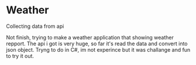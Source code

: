 # Weather
Collecting data from api

Not finish, trying to make a weather application that showing weather repport.
The api i got is very huge, so far it's read the data and convert into json object.
Tryng to do in C#, im not experince but it was challange and fun to try it out.

